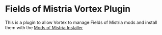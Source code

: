 # Fields of Mistria Vortex Plugin

This is a plugin to allow Vortex to manage Fields of Mistria mods and install them with the
[Mods of Mistria Installer](https://github.com/Garethp/Mods-of-Mistria-Installer)